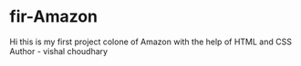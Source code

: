 # fir-Amazon
Hi this is my first project 
colone of Amazon with the help 
of HTML and CSS
<br>
Author - vishal choudhary

